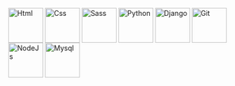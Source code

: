 

<div style="display: inline_block"><br>
  <img align="center" alt="Html" height="70" width="70" src="https://cdn.jsdelivr.net/gh/devicons/devicon/icons/html5/html5-original.svg" />
  <img align="center" alt="Css" height="70" width="70" src="https://cdn.jsdelivr.net/gh/devicons/devicon/icons/css3/css3-original.svg" /> 
  <img align="center" alt="Sass" height="70" width="70" src="https://cdn.jsdelivr.net/gh/devicons/devicon/icons/sass/sass-original.svg" />
  <img align="center" alt="Python" height="70" width="70" src="https://cdn.jsdelivr.net/gh/devicons/devicon/icons/python/python-original.svg" />
  <img align="center" alt="Django" height="70" width="70" src="https://cdn.jsdelivr.net/gh/devicons/devicon/icons/django/django-original.svg" />
  <img align="center" alt="Git" height="70" width="70" src="https://cdn.jsdelivr.net/gh/devicons/devicon/icons/git/git-original.svg" />
  <img align="center" alt="NodeJs" height="70" width="70" src="https://cdn.jsdelivr.net/gh/devicons/devicon/icons/nodejs/nodejs-original.svg" />
  <img align="center" alt="Mysql" height="70" width="70" src="https://cdn.jsdelivr.net/gh/devicons/devicon/icons/mysql/mysql-original.svg" />
</div>
